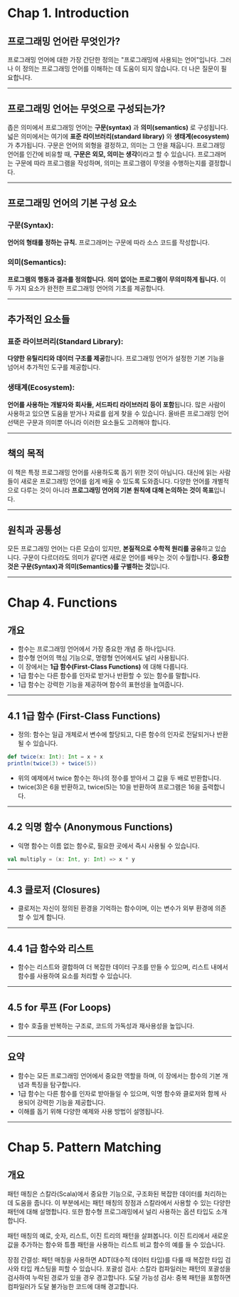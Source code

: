 # Chap 1. Introduction

## 프로그래밍 언어란 무엇인가?
프로그래밍 언어에 대한 가장 간단한 정의는 "프로그래밍에 사용되는 언어"입니다. 그러나 이 정의는 프로그래밍 언어를 이해하는 데 도움이 되지 않습니다. 더 나은 질문이 필요합니다.

---
## 프로그래밍 언어는 무엇으로 구성되는가?
좁은 의미에서 프로그래밍 언어는 **구문(syntax)** 과 **의미(semantics)** 로 구성됩니다. 넓은 의미에서는 여기에 **표준 라이브러리(standard library)** 와 **생태계(ecosystem)** 가 추가됩니다. 구문은 언어의 외형을 결정하고, 의미는 그 안을 채웁니다. 프로그래밍 언어를 인간에 비유할 때, **구문은 외모, 의미는 생각**이라고 할 수 있습니다. 프로그래머는 구문에 따라 프로그램을 작성하며, 의미는 프로그램이 무엇을 수행하는지를 결정합니다.

---
## 프로그래밍 언어의 기본 구성 요소
### 구문(Syntax):
**언어의 형태를 정하는 규칙.**
프로그래머는 구문에 따라 소스 코드를 작성합니다.

### 의미(Semantics):
**프로그램의 행동과 결과를 정의합니다.**
**의미 없이는 프로그램이 무의미하게 됩니다.**
이 두 가지 요소가 완전한 프로그래밍 언어의 기초를 제공합니다.

---
## 추가적인 요소들
### 표준 라이브러리(Standard Library):
**다양한 유틸리티와 데이터 구조를 제공**합니다.
프로그래밍 언어가 설정한 기본 기능을 넘어서 추가적인 도구를 제공합니다.

### 생태계(Ecosystem):
**언어를 사용하는 개발자와 회사들, 서드파티 라이브러리 등이 포함**됩니다.
많은 사람이 사용하고 있으면 도움을 받거나 자료를 쉽게 찾을 수 있습니다.
올바른 프로그래밍 언어 선택은 구문과 의미뿐 아니라 이러한 요소들도 고려해야 합니다.

---
## 책의 목적
이 책은 특정 프로그래밍 언어를 사용하도록 돕기 위한 것이 아닙니다. 대신에 읽는 사람들이 새로운 프로그래밍 언어를 쉽게 배울 수 있도록 도와줍니다. 다양한 언어를 개별적으로 다루는 것이 아니라 **프로그래밍 언어의 기본 원칙에 대해 논의하는 것이 목표**입니다.

---
## 원칙과 공통성
모든 프로그래밍 언어는 다른 모습이 있지만, **본질적으로 수학적 원리를 공유**하고 있습니다. 구문이 다르더라도 의미가 같다면 새로운 언어를 배우는 것이 수월합니다. **중요한 것은 구문(Syntax)과 의미(Semantics)를 구별하는 것**입니다.

---
# Chap 4. Functions

## 개요
- 함수는 프로그래밍 언어에서 가장 중요한 개념 중 하나입니다. 
- 함수형 언어의 핵심 기능으로, 명령형 언어에서도 널리 사용됩니다. 
- 이 장에서는 **1급 함수(First-Class Functions)** 에 대해 다룹니다. 
- 1급 함수는 다른 함수를 인자로 받거나 반환할 수 있는 함수를 말합니다. 
- 1급 함수는 강력한 기능을 제공하며 함수의 표현성을 높여줍니다.

---
## 4.1 1급 함수 (First-Class Functions)
- 정의: 함수는 일급 개체로서 변수에 할당되고, 다른 함수의 인자로 전달되거나 반환될 수 있습니다.

```scala
def twice(x: Int): Int = x + x
println(twice(3) + twice(5))
```

- 위의 예제에서 twice 함수는 하나의 정수를 받아서 그 값을 두 배로 반환합니다. 
- twice(3)은 6을 반환하고, twice(5)는 10을 반환하여 프로그램은 16을 출력합니다.

---
## 4.2 익명 함수 (Anonymous Functions)
- 익명 함수는 이름 없는 함수로, 필요한 곳에서 즉시 사용될 수 있습니다.

```scala
val multiply = (x: Int, y: Int) => x * y
```

---
## 4.3 클로저 (Closures)
- 클로저는 자신이 정의된 환경을 기억하는 함수이며, 이는 변수가 외부 환경에 의존할 수 있게 합니다.

---
## 4.4 1급 함수와 리스트
- 함수는 리스트와 결합하여 더 복잡한 데이터 구조를 만들 수 있으며, 리스트 내에서 함수를 사용하여 요소를 처리할 수 있습니다.

---
## 4.5 for 루프 (For Loops)
- 함수 호출을 반복하는 구조로, 코드의 가독성과 재사용성을 높입니다.

---
## 요약
- 함수는 모든 프로그래밍 언어에서 중요한 역할을 하며, 이 장에서는 함수의 기본 개념과 특징을 탐구합니다. 
- 1급 함수는 다른 함수를 인자로 받아들일 수 있으며, 익명 함수와 클로저와 함께 사용되어 강력한 기능을 제공합니다. 
- 이해를 돕기 위해 다양한 예제와 사용 방법이 설명됩니다.

---
# Chap 5. Pattern Matching
## 개요
패턴 매칭은 스칼라(Scala)에서 중요한 기능으로, 구조화된 복잡한 데이터를 처리하는 데 도움을 줍니다. 이 부분에서는 패턴 매칭의 장점과 스칼라에서 사용할 수 있는 다양한 패턴에 대해 설명합니다. 또한 함수형 프로그래밍에서 널리 사용하는 옵션 타입도 소개합니다.

패턴 매칭의 예로, 숫자, 리스트, 이진 트리의 패턴을 살펴봅니다. 이진 트리에서 새로운 값을 추가하는 함수와 튜플 패턴을 사용하는 리스트 비교 함수의 예를 들 수 있습니다.

장점
간결성: 패턴 매칭을 사용하면 ADT(대수적 데이터 타입)를 다룰 때 복잡한 타입 검사와 타입 캐스팅을 피할 수 있습니다.
포괄성 검사: 스칼라 컴파일러는 패턴의 포괄성을 검사하여 누락된 경로가 있을 경우 경고합니다.
도달 가능성 검사: 중복 패턴을 포함하면 컴파일러가 도달 불가능한 코드에 대해 경고합니다.